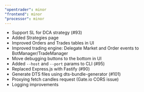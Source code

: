 ```yaml
---
"opentrader": minor
"frontend": minor
"processor": minor
---
```


- Support SL for DCA strategy (#93)
- Added Strategies page
- Improved Orders and Trades tables in UI
- Improved trading engine: Delegate Market and Order events to BotManager/TradeManager
- Move debugging buttons to the bottom in UI
- Added `--host` and `--port` params to CLI (#95)
- Replaced Express.js with Fastify (#90)
- Generate DTS files using dts-bundle-generator (#101)
- Proxying fetch candles request (Gate.io CORS issue)
- Logging improvements
